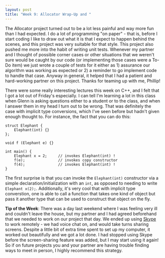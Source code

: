```yaml
---
layout: post
title: "Week 9: Allocator Wrap-Up and "
---
```


The Allocator project turned out to be a lot less painful and way more fun than I had expected. I do a lot of programming "on paper" - that is, before I start coding I like to draw out what it is that I expect to happen behind the scenes, and this project was very suitable for that style. This project also pushed me more into the habit of writing unit tests. Whenever my partner and I thought of possible corner cases or other situations that we weren't sure would be caught by our code (or implementing those cases were a To-Do item) we just wrote a couple of tests for it either as 1) assurance our algorithm was working as expected or 2) a reminder to go implement code to handle that case. Anyway in general, it helped that I had a patient and hard-working partner on this project. Thanks for teaming up with me, Phillip!

There were some really interesting lectures this week on C++, and I felt that I got a lot out of Friday's especially. I can tell I'm learning a lot in this class when Glenn is asking questions either to a student or to the class, and when I answer them in my head I turn out to be wrong. That was definitely the case with implicit type conversions, which I've seen before but hadn't given enough thought to. For instance, the fact that you can do this:

```
struct Elephant {
	Elephant(int) {}
};

void f (Elephant e) {}

int main() {
	Elephant x = 2;		// invokes Elephant(int) !
	f(e);				// invokes copy constructor
	f(4);				// invokes Elephant(int) !
}
```

The first surprise is that you can invoke the `Elephant(int)` constructor via a simple declaration/initialization with an `int`, as opposed to needing to write `Elephant x(2);`. Additionally, it's very cool that with implicit type converstion, one is able to call a function that takes one kind of object but pass it another type that can be used to construct that object on the fly.

**Tip of the Week**: There was a day last weekend where I was feeling very ill and couldn't leave the house, but my partner and I had agreed beforehand that we needed to work on our project that day. We ended up using [Skype](http://www.skype.com/en/) to work remotely - we had voice chat on, and would take turns sharing screens. Despite a little bit of extra time spent to set up my computer, it worked out beautifully and we got a lot done. I had stopped using Skype before the screen-sharing feature was added, but I may start using it again! So if on future projects you and your partner are having trouble finding ways to meet in person, I highly recommend this strategy.